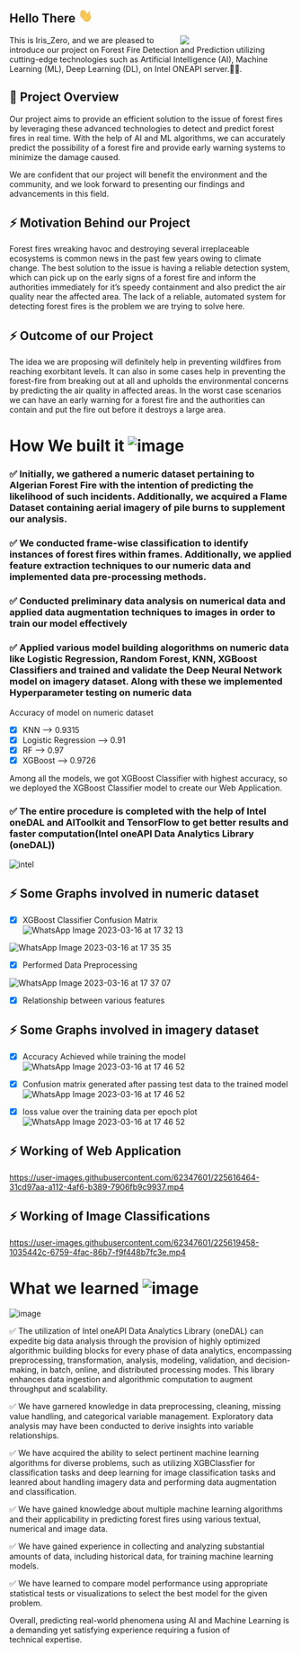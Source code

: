 <h2> Hello There <img src="https://raw.githubusercontent.com/ABSphreak/ABSphreak/master/gifs/Hi.gif" height="25px"></h2>

<img align="right" src="https://github.com/rajput2107/rajput2107/blob/master/Assets/Developer.gif" width='200'/>

 
This is  Iris_Zero, and we are pleased to introduce our project on Forest Fire Detection and Prediction utilizing cutting-edge technologies such as Artificial Intelligence (AI), Machine Learning (ML), Deep Learning (DL), on Intel ONEAPI server.👨‍💻. 

## 👯 Project Overview

Our project aims to provide an efficient solution to the issue of forest fires by leveraging these advanced technologies to detect and predict forest fires in real time. With the help of AI and ML algorithms, we can accurately predict the possibility of a forest fire and provide early warning systems to minimize the damage caused.

We are confident that our project will benefit the environment and the community, and we look forward to presenting our findings and advancements in this field. 

## ⚡ Motivation Behind our Project
Forest fires wreaking havoc and destroying several irreplaceable ecosystems is common news in the past few years owing to climate change. The best solution to the issue is having a reliable detection system, which can pick up on the early signs of a forest fire and inform the authorities immediately for it’s speedy containment and also predict the air quality near the affected area. The lack of a reliable, automated system for detecting forest fires is the problem we are trying to solve here.

## ⚡ Outcome of our Project
The idea we are proposing will definitely help in preventing wildfires from reaching exorbitant levels. It can also in some cases help in preventing the forest-fire from breaking out at all and upholds the environmental concerns by predicting the air quality in affected areas. In the worst case scenarios we can have an early warning for a forest fire and the authorities can contain and put the fire out before it destroys a large area.

# How We built it ![image](https://user-images.githubusercontent.com/72274851/218502434-f6e66043-0db0-4f85-b7f4-f33b2d33df1f.png)

### ✅ Initially, we gathered a numeric dataset pertaining to Algerian Forest Fire with the intention of predicting the likelihood of such incidents. Additionally, we acquired a Flame Dataset containing aerial imagery of pile burns to supplement our analysis.

### ✅ We conducted frame-wise classification to identify instances of forest fires within frames. Additionally, we applied feature extraction techniques to our numeric data and implemented data pre-processing methods.

### ✅ Conducted preliminary data analysis on numerical data and applied data augmentation techniques to images in order to train our model effectively

### ✅ Applied various model building alogorithms on numeric data like Logistic Regression, Random Forest, KNN, XGBoost Classifiers and trained and validate the Deep Neural Network model on imagery dataset. Along with these we implemented Hyperparameter testing on numeric data

Accuracy of model on numeric dataset 
- [x] KNN --> 0.9315
- [x] Logistic Regression --> 0.91
- [x] RF --> 0.97
- [x] XGBoost --> 0.9726

Among all the models, we got XGBoost Classifier with highest accuracy, so we deployed the XGBoost Classifier model to create our Web Application.

### ✅ The entire procedure is completed with the help of Intel oneDAL and AIToolkit and TensorFlow to get better results and faster computation(Intel oneAPI Data Analytics Library (oneDAL))
![intel](https://user-images.githubusercontent.com/72274851/218504609-585bcebe-5101-4477-bdd2-3a1ba13a64a8.png)


## ⚡ Some Graphs involved in numeric dataset

- [x] XGBoost Classifier Confusion Matrix
![WhatsApp Image 2023-03-16 at 17 32 13](https://user-images.githubusercontent.com/62347601/225611081-dd889e13-466a-4cab-a1b1-fc46a3c90f92.jpg)

![WhatsApp Image 2023-03-16 at 17 35 35](https://user-images.githubusercontent.com/62347601/225611682-bbe9e188-30c9-4cbf-bba4-3a05d47fbfda.jpg)
- [x] Performed Data Preprocessing

![WhatsApp Image 2023-03-16 at 17 37 07](https://user-images.githubusercontent.com/62347601/225612214-992c753a-dfa2-4a1d-a0d9-682ab2b551c9.jpg)
- [x] Relationship between various features


## ⚡ Some Graphs involved in imagery dataset

- [x] Accuracy Achieved while training the model
![WhatsApp Image 2023-03-16 at 17 46 52](https://user-images.githubusercontent.com/62347601/225614650-bb77e6fb-53ad-421b-be0c-0d4bdafd6735.jpg)

- [x] Confusion matrix generated after passing test data to the trained model
![WhatsApp Image 2023-03-16 at 17 46 52](https://user-images.githubusercontent.com/62347601/225614723-4a7deca8-3670-410f-a8de-931b533e8af4.jpg)

- [x] loss value over the training data per epoch plot
![WhatsApp Image 2023-03-16 at 17 46 52](https://user-images.githubusercontent.com/62347601/225614788-ed4c2bdf-3457-4be3-8eb8-01614b3974b1.jpg)



## ⚡ Working of Web Application

https://user-images.githubusercontent.com/62347601/225616464-31cd97aa-a112-4af6-b389-7906fb9c9937.mp4



## ⚡ Working of Image Classifications
https://user-images.githubusercontent.com/62347601/225619458-1035442c-6759-4fac-86b7-f9f448b7fc3e.mp4



# What we learned ![image](https://user-images.githubusercontent.com/72274851/218499685-e8d445fc-e35e-4ab5-abc1-c32462592603.png)


![image](https://user-images.githubusercontent.com/72274851/220130227-3c48e87b-3e68-4f1c-b0e4-8e3ad9a4805a.png)

✅ The utilization of Intel oneAPI Data Analytics Library (oneDAL) can expedite big data analysis through the provision of highly optimized algorithmic building blocks for every phase of data analytics, encompassing preprocessing, transformation, analysis, modeling, validation, and decision-making, in batch, online, and distributed processing modes. This library enhances data ingestion and algorithmic computation to augment throughput and scalability.

✅ We have garnered knowledge in data preprocessing, cleaning, missing value handling, and categorical variable management. Exploratory data analysis may have been conducted to derive insights into variable relationships.

✅ We have acquired the ability to select pertinent machine learning algorithms for diverse problems, such as utilizing XGBClassfier for classification tasks and deep learning for image classification tasks and leanred about handling imagery data and performing data augmentation and classification.

✅ We have gained knowledge about multiple machine learning algorithms and their applicability in predicting forest fires using various textual, numerical and image data.

✅ We have gained experience in collecting and analyzing substantial amounts of data, including historical data, for training machine learning models.

✅ We have learned to compare model performance using appropriate statistical tests or visualizations to select the best model for the given problem.

Overall, predicting real-world phenomena using AI and Machine Learning is a demanding yet satisfying experience requiring a fusion of technical expertise.
